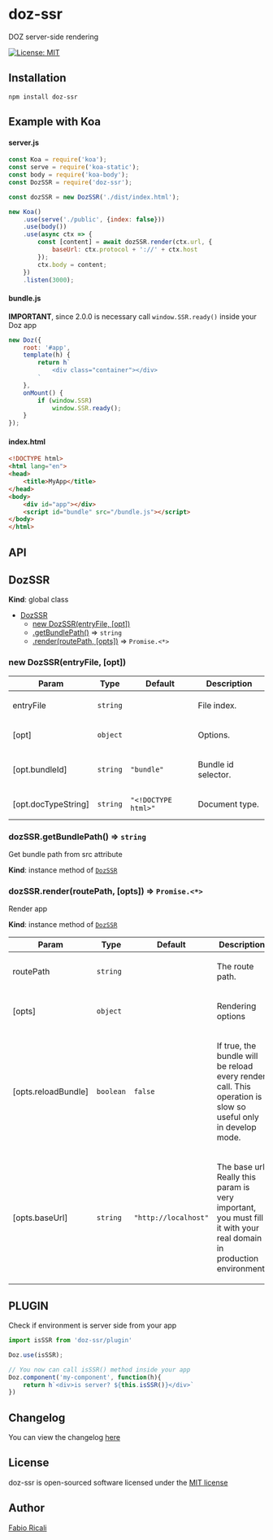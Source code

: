 # doz-ssr
DOZ server-side rendering

<a href="https://opensource.org/licenses/MIT" target="_blank"><img src="https://img.shields.io/badge/License-MIT-yellow.svg" title="License: MIT"/></a>

## Installation

```
npm install doz-ssr
```

## Example with Koa

#### server.js

```js
const Koa = require('koa');
const serve = require('koa-static');
const body = require('koa-body');
const DozSSR = require('doz-ssr');

const dozSSR = new DozSSR('./dist/index.html');

new Koa()
    .use(serve('./public', {index: false}))
    .use(body())
    .use(async ctx => {
        const [content] = await dozSSR.render(ctx.url, {
            baseUrl: ctx.protocol + '://' + ctx.host
        });
        ctx.body = content;
    })
    .listen(3000);
```

#### bundle.js

**IMPORTANT**, since 2.0.0 is necessary call `window.SSR.ready()` inside your Doz app

```js
new Doz({
    root: '#app',
    template(h) {
        return h`
            <div class="container"></div>
        `
    },
    onMount() {
        if (window.SSR)
            window.SSR.ready();
    }
});
```

#### index.html

```html
<!DOCTYPE html>
<html lang="en">
<head>
    <title>MyApp</title>
</head>
<body>
    <div id="app"></div>
    <script id="bundle" src="/bundle.js"></script>
</body>
</html>
```

## API

<a name="DozSSR"></a>

## DozSSR
**Kind**: global class  

* [DozSSR](#DozSSR)
    * [new DozSSR(entryFile, [opt])](#new_DozSSR_new)
    * [.getBundlePath()](#DozSSR+getBundlePath) ⇒ <code>string</code>
    * [.render(routePath, [opts])](#DozSSR+render) ⇒ <code>Promise.&lt;\*&gt;</code>

<a name="new_DozSSR_new"></a>

### new DozSSR(entryFile, [opt])
<table>
  <thead>
    <tr>
      <th>Param</th><th>Type</th><th>Default</th><th>Description</th>
    </tr>
  </thead>
  <tbody>
<tr>
    <td>entryFile</td><td><code>string</code></td><td></td><td><p>File index.</p>
</td>
    </tr><tr>
    <td>[opt]</td><td><code>object</code></td><td></td><td><p>Options.</p>
</td>
    </tr><tr>
    <td>[opt.bundleId]</td><td><code>string</code></td><td><code>&quot;bundle&quot;</code></td><td><p>Bundle id selector.</p>
</td>
    </tr><tr>
    <td>[opt.docTypeString]</td><td><code>string</code></td><td><code>&quot;&lt;!DOCTYPE html&gt;&quot;</code></td><td><p>Document type.</p>
</td>
    </tr>  </tbody>
</table>

<a name="DozSSR+getBundlePath"></a>

### dozSSR.getBundlePath() ⇒ <code>string</code>
Get bundle path from src attribute

**Kind**: instance method of [<code>DozSSR</code>](#DozSSR)  
<a name="DozSSR+render"></a>

### dozSSR.render(routePath, [opts]) ⇒ <code>Promise.&lt;\*&gt;</code>
Render app

**Kind**: instance method of [<code>DozSSR</code>](#DozSSR)  
<table>
  <thead>
    <tr>
      <th>Param</th><th>Type</th><th>Default</th><th>Description</th>
    </tr>
  </thead>
  <tbody>
<tr>
    <td>routePath</td><td><code>string</code></td><td></td><td><p>The route path.</p>
</td>
    </tr><tr>
    <td>[opts]</td><td><code>object</code></td><td></td><td><p>Rendering options</p>
</td>
    </tr><tr>
    <td>[opts.reloadBundle]</td><td><code>boolean</code></td><td><code>false</code></td><td><p>If true, the bundle will be reload every render call. This operation is slow so useful only in develop mode.</p>
</td>
    </tr><tr>
    <td>[opts.baseUrl]</td><td><code>string</code></td><td><code>&quot;http://localhost&quot;</code></td><td><p>The base url. Really this param is very important, you must fill it with your real domain in production environment.</p>
</td>
    </tr>  </tbody>
</table>


## PLUGIN

Check if environment is server side from your app

```js
import isSSR from 'doz-ssr/plugin'

Doz.use(isSSR);

// You now can call isSSR() method inside your app
Doz.component('my-component', function(h){
    return h`<div>is server? ${this.isSSR()}</div>`
})
```

## Changelog
You can view the changelog <a target="_blank" href="https://github.com/dozjs/doz-ssr/blob/master/CHANGELOG.md">here</a>

## License
doz-ssr is open-sourced software licensed under the <a target="_blank" href="http://opensource.org/licenses/MIT">MIT license</a>

## Author
<a target="_blank" href="http://rica.li">Fabio Ricali</a>